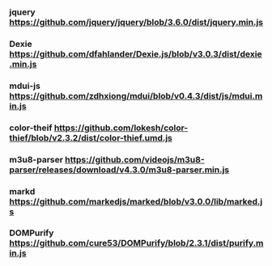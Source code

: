 ### jquery https://github.com/jquery/jquery/blob/3.6.0/dist/jquery.min.js
### Dexie https://github.com/dfahlander/Dexie.js/blob/v3.0.3/dist/dexie.min.js
### mdui-js https://github.com/zdhxiong/mdui/blob/v0.4.3/dist/js/mdui.min.js
### color-theif https://github.com/lokesh/color-thief/blob/v2.3.2/dist/color-thief.umd.js
### m3u8-parser https://github.com/videojs/m3u8-parser/releases/download/v4.3.0/m3u8-parser.min.js
### markd https://github.com/markedjs/marked/blob/v3.0.0/lib/marked.js
### DOMPurify https://github.com/cure53/DOMPurify/blob/2.3.1/dist/purify.min.js